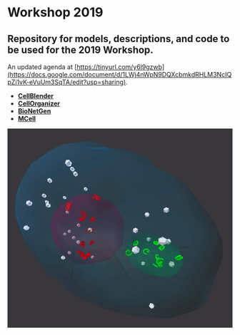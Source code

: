 # Workshop 2019
## Repository for models, descriptions, and code to be used for the 2019 Workshop.

An updated agenda at [https://tinyurl.com/y6l9gzwb](https://docs.google.com/document/d/1LWj4nWpN9DQXcbmkdRHLM3NcIQpZi1vK-eVuUm3SqTA/edit?usp=sharing).

* **[CellBlender](cellblender)**
* **[CellOrganizer](cellorganizer)**
* **[BioNetGen](bionetgen)**
* **[MCell](mcell)**

![Cell1 in CellBlender/MCell](cellblender/Cell1_Test1.gif?raw=true "Cell1 in CellBlender/MCell")


